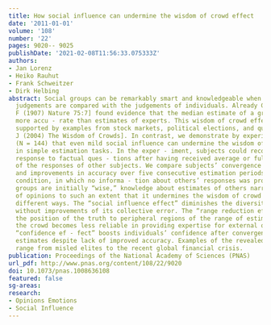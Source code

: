 ```yaml
---
title: How social influence can undermine the wisdom of crowd effect
date: '2011-01-01'
volume: '108'
number: '22'
pages: 9020-- 9025
publishDate: '2021-02-08T11:56:33.075333Z'
authors:
- Jan Lorenz
- Heiko Rauhut
- Frank Schweitzer
- Dirk Helbing
abstract: Social groups can be remarkably smart and knowledgeable when their averaged
  judgements are compared with the judgements of individuals. Already Galton [Galton
  F (1907) Nature 75:7] found evidence that the median estimate of a group can be
  more accu - rate than estimates of experts. This wisdom of crowd effect was recently
  supported by examples from stock markets, political elections, and quiz shows [Surowiecki
  J (2004) The Wisdom of Crowds]. In contrast, we demonstrate by experimental evidence
  (N = 144) that even mild social influence can undermine the wisdom of crowd effect
  in simple estimation tasks. In the exper - iment, subjects could reconsider their
  response to factual ques - tions after having received average or full information
  of the responses of other subjects. We compare subjects’ convergence of estimates
  and improvements in accuracy over five consecutive estimation periods with a control
  condition, in which no informa - tion about others’ responses was provided. Although
  groups are initially “wise,” knowledge about estimates of others narrows the diversity
  of opinions to such an extent that it undermines the wisdom of crowd effect in three
  different ways. The “social influence effect” diminishes the diversity of the crowd
  without improvements of its collective error. The “range reduction effect” moves
  the position of the truth to peripheral regions of the range of estimates so that
  the crowd becomes less reliable in providing expertise for external observers. The
  “confidence ef - fect” boosts individuals’ confidence after convergence of their
  estimates despite lack of improved accuracy. Examples of the revealed mechanism
  range from misled elites to the recent global financial crisis.
publication: Proceedings of the National Academy of Sciences (PNAS)
url_pdf: http://www.pnas.org/content/108/22/9020
doi: 10.1073/pnas.1008636108
featured: false
sg-areas:
research: 
- Opinions Emotions
- Social Influence
---
```

